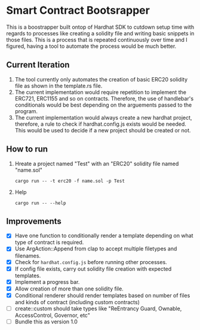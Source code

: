 # Smart Contract Bootsrapper

This is a boostrapper built ontop of Hardhat SDK to cutdown setup time with regards to processes like creating a solidity file and writing basic snippets in those files. This is a process that is repeated continuously over time and I figured, having a tool to automate the process would be much better.

## Current Iteration

1. The tool currently only automates the creation of basic ERC20 solidity file as shown in the template.rs file.
2. The current implementation would require repetition to implement the ERC721, ERC1155 and so on contracts. Therefore, the use of handlebar's conditionals would be best depending on the arguements passed to the program.
3. The current implementation would always create a new hardhat project, therefore, a rule to check if hardhat.config.js exists would be needed. This would be used to decide if a new project should be created or not.

## How to run

1. Hreate a project named "Test" with an "ERC20" solidity file named "name.sol"

   `cargo run -- -t erc20 -f name.sol -p Test`

2. Help

   `cargo run -- --help`

## Improvements

- [x] Have one function to conditionally render a template depending on what type of contract is required.
- [x] Use ArgAction::Append from clap to accept multiple filetypes and filenames.
- [x] Check for `hardhat.config.js` before running other processes.
- [x] If config file exists, carry out solidity file creation with expected templates.
- [x] Implement a progress bar.
- [x] Allow creation of more than one solidity file.
- [x] Conditional renderer should render templates based on number of files and kinds of contract (including custom contracts)
- [ ] create::custom should take types like "ReEntrancy Guard, Ownable, AccessControl, Governor, etc"
- [ ] Bundle this as version 1.0
